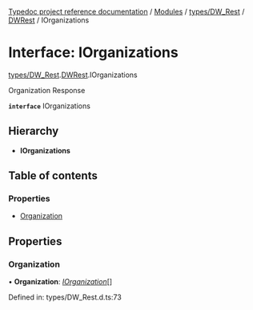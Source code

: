 [Typedoc project reference documentation](../README.md) / [Modules](../modules.md) / [types/DW_Rest](../modules/types_dw_rest.md) / [DWRest](../modules/types_dw_rest.dwrest.md) / IOrganizations

# Interface: IOrganizations

[types/DW_Rest](../modules/types_dw_rest.md).[DWRest](../modules/types_dw_rest.dwrest.md).IOrganizations

Organization Response

**`interface`** IOrganizations

## Hierarchy

* **IOrganizations**

## Table of contents

### Properties

- [Organization](types_dw_rest.dwrest.iorganizations.md#organization)

## Properties

### Organization

• **Organization**: [*IOrganization*](types_dw_rest.dwrest.iorganization.md)[]

Defined in: types/DW_Rest.d.ts:73
